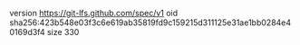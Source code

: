 version https://git-lfs.github.com/spec/v1
oid sha256:423b548e03f3c6e619ab35819fd9c159215d311125e31ae1bb0284e40169d3f4
size 330
